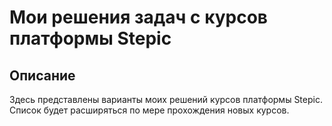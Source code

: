 # Мои решения задач с курсов платформы Stepic

## Описание

Здесь представлены варианты моих решений курсов платформы Stepic.
Список будет расширяться по мере прохождения новых курсов.